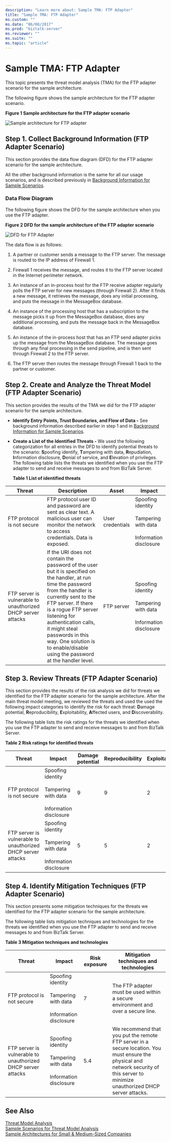 ```yaml
---
description: "Learn more about: Sample TMA: FTP Adapter"
title: "Sample TMA: FTP Adapter"
ms.custom: ""
ms.date: "06/08/2017"
ms.prod: "biztalk-server"
ms.reviewer: ""
ms.suite: ""
ms.topic: "article"
---
```

# Sample TMA: FTP Adapter
This topic presents the threat model analysis (TMA) for the FTP adapter scenario for the sample architecture.  
  
 The following figure shows the sample architecture for the FTP adapter scenario.  
  
 **Figure 1 Sample architecture for the FTP adapter scenario**  
  
 ![Sample architecture for FTP adapter](../core/media/tdi-sec-refarch-ftp.gif "TDI_Sec_RefArch_FTP")  
  
## Step 1. Collect Background Information (FTP Adapter Scenario)  
 This section provides the data flow diagram (DFD) for the FTP adapter scenario for the sample architecture.  
  
 All the other background information is the same for all our usage scenarios, and is described previously in [Background Information for Sample Scenarios](../core/background-information-for-sample-scenarios.md).  
  
### Data Flow Diagram  
 The following figure shows the DFD for the sample architecture when you use the FTP adapter.  
  
 **Figure 2 DFD for the sample architecture of the FTP adapter scenario**  
  
 ![DFD for FTP Adapter](../core/media/tdi-sec-refarch-dfd-ftp.gif "TDI_Sec_RefArch_DFD_FTP")  
  
 The data flow is as follows:  
  
1.  A partner or customer sends a message to the FTP server. The message is routed to the IP address of Firewall 1.  
  
2.  Firewall 1 receives the message, and routes it to the FTP server located in the Internet perimeter network.  
  
3.  An instance of an in-process host for the FTP receive adapter regularly polls the FTP server for new messages (through Firewall 2). After it finds a new message, it retrieves the message, does any initial processing, and puts the message in the MessageBox database.  
  
4.  An instance of the processing host that has a subscription to the message picks it up from the MessageBox database, does any additional processing, and puts the message back in the MessageBox database.  
  
5.  An instance of the in-process host that has an FTP send adapter picks up the message from the MessageBox database. The message goes through any final processing in the send pipeline, and is then sent through Firewall 2 to the FTP server.  
  
6.  The FTP server then routes the message through Firewall 1 back to the partner or customer.  
  
## Step 2. Create and Analyze the Threat Model (FTP Adapter Scenario)  
 This section provides the results of the TMA we did for the FTP adapter scenario for the sample architecture.  
  
- **Identify Entry Points, Trust Boundaries, and Flow of Data -** See background information described earlier in step 1 and in [Background Information for Sample Scenarios](../core/background-information-for-sample-scenarios.md).  
  
- **Create a List of the Identified Threats -** We used the following categorization for all entries in the DFD to identify potential threats to the scenario: **S**poofing identify, **T**ampering with data, **R**epudiation, **I**nformation disclosure, **D**enial of service, and **E**levation of privileges. The following table lists the threats we identified when you use the FTP adapter to send and receive messages to and from BizTalk Server.  
  
  **Table 1 List of identified threats**  
  
|Threat|Description|Asset|Impact|  
|------------|-----------------|-----------|------------|  
|FTP protocol is not secure|FTP protocol user ID and password are sent as clear text. A malicious user can monitor the network to access credentials. Data is exposed.|User credentials|Spoofing identity<br /><br /> Tampering with data<br /><br /> Information disclosure|  
|FTP server is vulnerable to unauthorized DHCP server attacks|If the URI does not contain the password of the user but it is specified on the handler, at run time the password from the handler is currently sent to the FTP server. If there is a rogue FTP server listening for authentication calls, it might steal passwords in this way. One solution is to enable/disable using the password at the handler level.|FTP server|Spoofing identity<br /><br /> Tampering with data<br /><br /> Information disclosure|  
  
## Step 3. Review Threats (FTP Adapter Scenario)  
 This section provides the results of the risk analysis we did for threats we identified for the FTP adapter scenario for the sample architecture. After the main threat model meeting, we reviewed the threats and used the used the following impact categories to identify the risk for each threat: **D**amage potential, **R**eproducibility, **E**xploitability, **A**ffected users, and **D**iscoverability.  
  
 The following table lists the risk ratings for the threats we identified when you use the FTP adapter to send and receive messages to and from BizTalk Server.  
  
 **Table 2 Risk ratings for identified threats**  
  
|Threat|Impact|Damage potential|Reproducibility|Exploitability|Affected users|Discoverability|Risk exposure|  
|------------|------------|----------------------|---------------------|--------------------|--------------------|---------------------|-------------------|  
|FTP protocol is not secure|Spoofing identity<br /><br /> Tampering with data<br /><br /> Information disclosure|9|9|2|10|5|7|  
|FTP server is vulnerable to unauthorized DHCP server attacks|Spoofing identity<br /><br /> Tampering with data<br /><br /> Information disclosure|5|5|2|10|5|5.4|  
  
## Step 4. Identify Mitigation Techniques (FTP Adapter Scenario)  
 This section presents some mitigation techniques for the threats we identified for the FTP adapter scenario for the sample architecture.  
  
 The following table lists mitigation techniques and technologies for the threats we identified when you use the FTP adapter to send and receive messages to and from BizTalk Server.  
  
 **Table 3 Mitigation techniques and technologies**  
  
|Threat|Impact|Risk exposure|Mitigation techniques and technologies|  
|------------|------------|-------------------|--------------------------------------------|  
|FTP protocol is not secure|Spoofing identity<br /><br /> Tampering with data<br /><br /> Information disclosure|7|The FTP adapter must be used within a secure environment and over a secure line.|  
|FTP server is vulnerable to unauthorized DHCP server attacks|Spoofing identity<br /><br /> Tampering with data<br /><br /> Information disclosure|5.4|We recommend that you put the remote FTP server in a secure location. You must ensure the physical and network security of this server to minimize unauthorized DHCP server attacks.|  
  
## See Also  
 [Threat Model Analysis](../core/threat-model-analysis.md)   
 [Sample Scenarios for Threat Model Analysis](../core/sample-scenarios-for-threat-model-analysis.md)   
 [Sample Architectures for Small & Medium-Sized Companies](../core/sample-architectures-for-small-medium-sized-companies.md)
